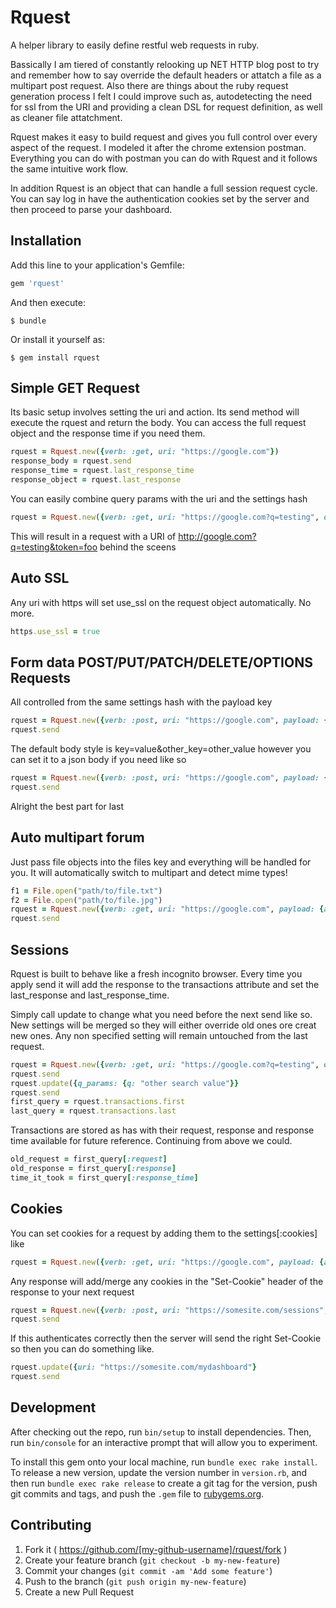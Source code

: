 # Rquest

A helper library to easily define restful web requests in ruby.

Bassically I am tiered of constantly relooking up NET HTTP blog post to try and remember how to say override the default headers or attatch a file as a multipart post request. Also there are things about the ruby request generation process I felt I could improve such as, autodetecting the need for ssl from the URI and providing a clean DSL for request definition, as well as cleaner file attatchment.

Rquest makes it easy to build request and gives you full control over every aspect of the request. I modeled it after the chrome extension postman. Everything you can do with postman you can do with Rquest and it follows the same intuitive work flow.

In addition Rquest is an object that can handle a full session request cycle. You can say log in have the authentication cookies set by the server and then proceed to parse your dashboard.

## Installation

Add this line to your application's Gemfile:

```ruby
gem 'rquest'
```

And then execute:

    $ bundle

Or install it yourself as:

    $ gem install rquest

## Simple GET Request

Its basic setup involves setting the uri and action. Its send method will execute the rquest and return the body. You can access the full request object and the response time if you need them.

```ruby
rquest = Rquest.new({verb: :get, uri: "https://google.com"})
response_body = rquest.send
response_time = rquest.last_response_time
response_object = rquest.last_response
```

You can easily combine query params with the uri and the settings hash

```ruby
rquest = Rquest.new({verb: :get, uri: "https://google.com?q=testing", q_params: {token: "foo"}})
```

This will result in a request with a URI of http://google.com?q=testing&token=foo behind the sceens

## Auto SSL
Any uri with https will set use_ssl on the request object automatically. No more.

```ruby
https.use_ssl = true
```

## Form data POST/PUT/PATCH/DELETE/OPTIONS Requests

All controlled from the same settings hash with the payload key

```ruby
rquest = Rquest.new({verb: :post, uri: "https://google.com", payload: {a_field: "stuff", another_field: "more stuff"} })
rquest.send
```

The default body style is key=value&other_key=other_value however you can set it to a json body if you need like so

```ruby
rquest = Rquest.new({verb: :post, uri: "https://google.com", payload: {a_field: "stuff", another_field: "more stuff"}, form_type: :json })
rquest.send
```

Alright the best part for last

## Auto multipart forum

Just pass file objects into the files key and everything will be handled for you. It will automatically switch to multipart and detect mime types!

```ruby
f1 = File.open("path/to/file.txt")
f2 = File.open("path/to/file.jpg")
rquest = Rquest.new({verb: :get, uri: "https://google.com", payload: {a_field: "stuff", another_field: "more stuff"}, files: {file_field_1: f1, file_field_2: f2} })
rquest.send
```

## Sessions

Rquest is built to behave like a fresh incognito browser. Every time you apply send it will add the response to the transactions attribute and set the last_response and last_response_time.

Simply call update to change what you need before the next send like so. New settings will be merged so they will either override old ones ore creat new ones. Any non specified setting will remain untouched from the last request.

```ruby
rquest = Rquest.new({verb: :get, uri: "https://google.com?q=testing", q_params: {token: "foo"}})
rquest.send
rquest.update({q_params: {q: "other search value"}}
rquest.send
first_query = rquest.transactions.first
last_query = rquest.transactions.last
```

Transactions are stored as has with their request, response and response time available for future reference. Continuing from above we could.

```ruby
old_request = first_query[:request]
old_response = first_query[:response]
time_it_took = first_query[:response_time]
```

## Cookies

You can set cookies for a request by adding them to the settings[:cookies] like

```ruby
rquest = Rquest.new({verb: :get, uri: "https://google.com", payload: {a_field: "stuff", another_field: "more stuff"}, cookies: {"MySpecialCookie" => "SomeSuperSecretValue"} })
```

Any response will add/merge any cookies in the "Set-Cookie" header of the response to your next request

```ruby
rquest = Rquest.new({verb: :post, uri: "https://somesite.com/sessions", payload: {username: "foobar", password: "SuperSecret"}})
rquest.send
```
If this authenticates correctly then the server will send the right Set-Cookie so then you can do something like.

```ruby
rquest.update({uri: "https://somesite.com/mydashboard"}
rquest.send
```

## Development

After checking out the repo, run `bin/setup` to install dependencies. Then, run `bin/console` for an interactive prompt that will allow you to experiment.

To install this gem onto your local machine, run `bundle exec rake install`. To release a new version, update the version number in `version.rb`, and then run `bundle exec rake release` to create a git tag for the version, push git commits and tags, and push the `.gem` file to [rubygems.org](https://rubygems.org).

## Contributing

1. Fork it ( https://github.com/[my-github-username]/rquest/fork )
2. Create your feature branch (`git checkout -b my-new-feature`)
3. Commit your changes (`git commit -am 'Add some feature'`)
4. Push to the branch (`git push origin my-new-feature`)
5. Create a new Pull Request
